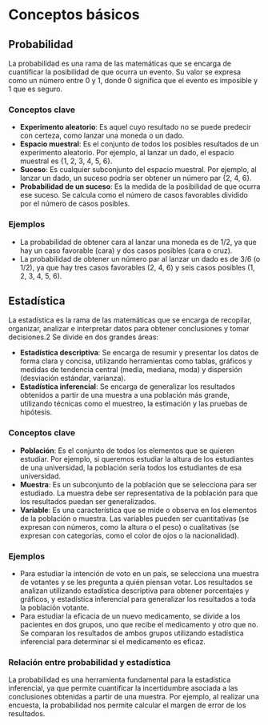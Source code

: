 # Conceptos básicos
## Probabilidad

La probabilidad es una rama de las matemáticas que se encarga de cuantificar la posibilidad de que ocurra un evento. Su valor se expresa como un número entre 0 y 1, donde 0 significa que el evento es imposible y 1 que es seguro.
### Conceptos clave

- **Experimento aleatorio**: Es aquel cuyo resultado no se puede predecir con certeza, como lanzar una moneda o un dado.
- **Espacio muestral**: Es el conjunto de todos los posibles resultados de un experimento aleatorio. Por ejemplo, al lanzar un dado, el espacio muestral es {1, 2, 3, 4, 5, 6}.
- **Suceso**: Es cualquier subconjunto del espacio muestral. Por ejemplo, al lanzar un dado, un suceso podría ser obtener un número par {2, 4, 6}.
- **Probabilidad de un suceso**: Es la medida de la posibilidad de que ocurra ese suceso. Se calcula como el número de casos favorables dividido por el número de casos posibles.
### Ejemplos

- La probabilidad de obtener cara al lanzar una moneda es de 1/2, ya que hay un caso favorable (cara) y dos casos posibles (cara o cruz).
- La probabilidad de obtener un número par al lanzar un dado es de 3/6 (o 1/2), ya que hay tres casos favorables (2, 4, 6) y seis casos posibles (1, 2, 3, 4, 5, 6).
## Estadística

La estadística es la rama de las matemáticas que se encarga de recopilar, organizar, analizar e interpretar datos para obtener conclusiones y tomar decisiones.2 Se divide en dos grandes áreas:

- **Estadística descriptiva**: Se encarga de resumir y presentar los datos de forma clara y concisa, utilizando herramientas como tablas, gráficos y medidas de tendencia central (media, mediana, moda) y dispersión (desviación estándar, varianza).
- **Estadística inferencial**: Se encarga de generalizar los resultados obtenidos a partir de una muestra a una población más grande, utilizando técnicas como el muestreo, la estimación y las pruebas de hipótesis.
### Conceptos clave

- **Población**: Es el conjunto de todos los elementos que se quieren estudiar. Por ejemplo, si queremos estudiar la altura de los estudiantes de una universidad, la población sería todos los estudiantes de esa universidad.
- **Muestra**: Es un subconjunto de la población que se selecciona para ser estudiado. La muestra debe ser representativa de la población para que los resultados puedan ser generalizados.
- **Variable**: Es una característica que se mide o observa en los elementos de la población o muestra. Las variables pueden ser cuantitativas (se expresan con números, como la altura o el peso) o cualitativas (se expresan con categorías, como el color de ojos o la nacionalidad).
### Ejemplos

- Para estudiar la intención de voto en un país, se selecciona una muestra de votantes y se les pregunta a quién piensan votar. Los resultados se analizan utilizando estadística descriptiva para obtener porcentajes y gráficos, y estadística inferencial para generalizar los resultados a toda la población votante.
- Para estudiar la eficacia de un nuevo medicamento, se divide a los pacientes en dos grupos, uno que recibe el medicamento y otro que no. Se comparan los resultados de ambos grupos utilizando estadística inferencial para determinar si el medicamento es eficaz.
### Relación entre probabilidad y estadística

La probabilidad es una herramienta fundamental para la estadística inferencial, ya que permite cuantificar la incertidumbre asociada a las conclusiones obtenidas a partir de una muestra. Por ejemplo, al realizar una encuesta, la probabilidad nos permite calcular el margen de error de los resultados.

